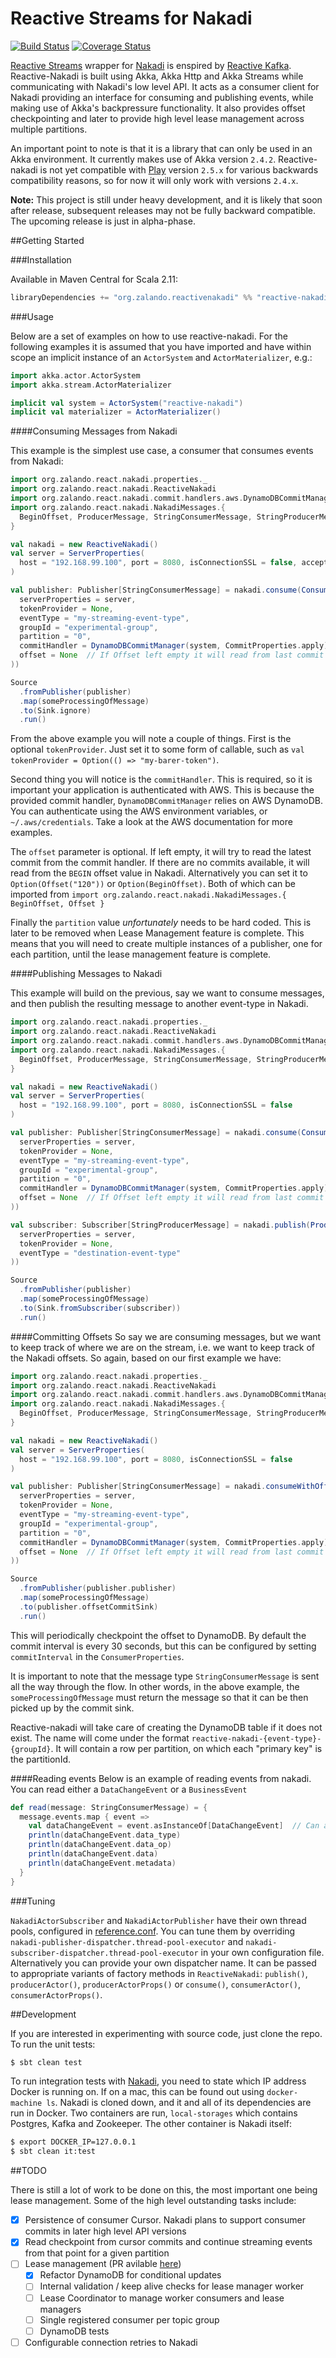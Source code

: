 # Reactive Streams for Nakadi

[![Build Status](https://travis-ci.org/zalando/reactive-nakadi.svg?branch=master)](https://travis-ci.org/zalando/reactive-nakadi) [![Coverage Status](https://coveralls.io/repos/github/zalando/reactive-nakadi/badge.svg?branch=master)](https://coveralls.io/github/zalando/reactive-nakadi?branch=master)

[Reactive Streams](http://www.reactive-streams.org) wrapper for [Nakadi](https://github.com/zalando/nakadi) is enspired by [Reactive Kafka](https://github.com/softwaremill/reactive-kafka). Reactive-Nakadi is built using Akka, Akka Http and Akka Streams while communicating with Nakadi's low level API. It acts as a consumer client for Nakadi providing an interface for consuming and publishing events, while making use of Akka's backpressure functionality. It also provides offset checkpointing and later to provide high level lease management across multiple partitions.

An important point to note is that it is a library that can only be used in an Akka environment. It currently makes use of Akka version `2.4.2`. Reactive-nakadi is not yet compatible with [Play](https://www.playframework.com/) version `2.5.x` for various backwards compatibility reasons, so for now it will only work with versions `2.4.x`.

**Note:** This project is still under heavy development, and it is likely that soon after release, subsequent releases may not be fully backward compatible. The upcoming release is just in alpha-phase.

##Getting Started

###Installation

Available in Maven Central for Scala 2.11:

```scala
libraryDependencies += "org.zalando.reactivenakadi" %% "reactive-nakadi-core" % "0.0.03"
```

###Usage

Below are a set of examples on how to use reactive-nakadi. For the following examples it is assumed that you have imported and have within scope an implicit instance of an `ActorSystem` and `ActorMaterializer`, e.g.:

```scala
import akka.actor.ActorSystem
import akka.stream.ActorMaterializer

implicit val system = ActorSystem("reactive-nakadi")
implicit val materializer = ActorMaterializer()
```

####Consuming Messages from Nakadi

This example is the simplest use case, a consumer that consumes events from Nakadi:

```scala
import org.zalando.react.nakadi.properties._
import org.zalando.react.nakadi.ReactiveNakadi
import org.zalando.react.nakadi.commit.handlers.aws.DynamoDBCommitManager
import org.zalando.react.nakadi.NakadiMessages.{
  BeginOffset, ProducerMessage, StringConsumerMessage, StringProducerMessage
}

val nakadi = new ReactiveNakadi()
val server = ServerProperties(
  host = "192.168.99.100", port = 8080, isConnectionSSL = false, acceptAnyCertificate = true
)

val publisher: Publisher[StringConsumerMessage] = nakadi.consume(ConsumerProperties(
  serverProperties = server,
  tokenProvider = None,
  eventType = "my-streaming-event-type",
  groupId = "experimental-group",
  partition = "0",
  commitHandler = DynamoDBCommitManager(system, CommitProperties.apply),
  offset = None  // If Offset left empty it will read from last commit
))

Source
  .fromPublisher(publisher)
  .map(someProcessingOfMessage)
  .to(Sink.ignore)
  .run()
```
From the above example you will note a couple of things. First is the optional `tokenProvider`. Just set it to some form of callable, such as `val tokenProvider = Option(() => "my-barer-token")`.

Second thing you will notice is the `commitHandler`. This is required, so it is important your application is authenticated with AWS. This is because the provided commit handler, `DynamoDBCommitManager` relies on AWS DynamoDB. You can authenticate using the AWS environment variables, or `~/.aws/credentials`. Take a look at the AWS documentation for more examples.

The `offset` parameter is optional. If left empty, it will try to read the latest commit from the commit handler.  If there are no commits available, it will read from the `BEGIN` offset value in Nakadi. Alternatively you can set it to `Option(Offset("120"))` or `Option(BeginOffset)`. Both of which can be imported from `import org.zalando.react.nakadi.NakadiMessages.{ BeginOffset, Offset }`

Finally the `partition` value *unfortunately* needs to be hard coded. This is later to be removed when Lease Management feature is complete. This means that you will need to create multiple instances of a publisher, one for each partition, until the lease management feature is complete.

####Publishing Messages to Nakadi

This example will build on the previous, say we want to consume messages, and then publish the resulting message to another event-type in Nakadi.

```scala
import org.zalando.react.nakadi.properties._
import org.zalando.react.nakadi.ReactiveNakadi
import org.zalando.react.nakadi.commit.handlers.aws.DynamoDBCommitManager
import org.zalando.react.nakadi.NakadiMessages.{
  BeginOffset, ProducerMessage, StringConsumerMessage, StringProducerMessage
}

val nakadi = new ReactiveNakadi()
val server = ServerProperties(
  host = "192.168.99.100", port = 8080, isConnectionSSL = false
)

val publisher: Publisher[StringConsumerMessage] = nakadi.consume(ConsumerProperties(
  serverProperties = server,
  tokenProvider = None,
  eventType = "my-streaming-event-type",
  groupId = "experimental-group",
  partition = "0",
  commitHandler = DynamoDBCommitManager(system, CommitProperties.apply),
  offset = None  // If Offset left empty it will read from last commit
))

val subscriber: Subscriber[StringProducerMessage] = nakadi.publish(ProducerProperties(
  serverProperties = server,
  tokenProvider = None,
  eventType = "destination-event-type"
))

Source
  .fromPublisher(publisher)
  .map(someProcessingOfMessage)
  .to(Sink.fromSubscriber(subscriber))
  .run()
```

####Committing Offsets
So say we are consuming messages, but we want to keep track of where we are on the stream, i.e. we want to keep track of the Nakadi offsets. So again, based on our first example we have:

```scala
import org.zalando.react.nakadi.properties._
import org.zalando.react.nakadi.ReactiveNakadi
import org.zalando.react.nakadi.commit.handlers.aws.DynamoDBCommitManager
import org.zalando.react.nakadi.NakadiMessages.{
  BeginOffset, ProducerMessage, StringConsumerMessage, StringProducerMessage
}

val nakadi = new ReactiveNakadi()
val server = ServerProperties(
  host = "192.168.99.100", port = 8080, isConnectionSSL = false
)

val publisher: Publisher[StringConsumerMessage] = nakadi.consumeWithOffsetSink(ConsumerProperties(
  serverProperties = server,
  tokenProvider = None,
  eventType = "my-streaming-event-type",
  groupId = "experimental-group",
  partition = "0",
  commitHandler = DynamoDBCommitManager(system, CommitProperties.apply),
  offset = None  // If Offset left empty it will read from last commit
))

Source
  .fromPublisher(publisher.publisher)
  .map(someProcessingOfMessage)
  .to(publisher.offsetCommitSink)
  .run()
```

This will periodically checkpoint the offset to DynamoDB. By default the commit interval is every 30 seconds, but this can be configured by setting `commitInterval` in the `ConsumerProperties`.

It is important to note that the message type `StringConsumerMessage` is sent all the way through the flow. In other words, in the above example, the `someProcessingOfMessage` must return the message so that it can be then picked up by the commit sink.

Reactive-nakadi will take care of creating the DynamoDB table if it does not exist. The name will come under the format `reactive-nakadi-{event-type}-{groupId}`. It will contain a row per partition, on which each "primary key" is the partitionId.

####Reading events
Below is an example of reading events from nakadi. You can read either a `DataChangeEvent` or a `BusinessEvent`

```scala
def read(message: StringConsumerMessage) = {
  message.events.map { event =>
    val dataChangeEvent = event.asInstanceOf[DataChangeEvent]  // Can also be read as instance of BusinessEvent
    println(dataChangeEvent.data_type)
    println(dataChangeEvent.data_op)
    println(dataChangeEvent.data)
    println(dataChangeEvent.metadata)
  }
}
```

###Tuning

`NakadiActorSubscriber` and `NakadiActorPublisher` have their own thread pools, configured in [reference.conf](https://github.com/zalando/reactive-nakadi/blob/master/src/main/resources/reference.conf).
You can tune them by overriding `nakadi-publisher-dispatcher.thread-pool-executor` and
`nakadi-subscriber-dispatcher.thread-pool-executor` in your own configuration file.
Alternatively you can provide your own dispatcher name. It can be passed to appropriate variants of factory methods in
`ReactiveNakadi`: `publish()`, `producerActor()`, `producerActorProps()` or `consume()`, `consumerActor()`, `consumerActorProps()`.


##Development

If you are interested in experimenting with source code, just clone the repo. To run the unit tests:
```bash
$ sbt clean test
```

To run integration tests with [Nakadi](https://github.com/zalando/nakadi), you need to state which IP address Docker is running on. If on a mac, this can be found out using `docker-machine ls`. Nakadi is cloned down, and it and all of its dependencies are run in Docker. Two containers are run, `local-storages` which contains Postgres, Kafka and Zookeeper. The other container is Nakadi itself:
```bash
$ export DOCKER_IP=127.0.0.1
$ sbt clean it:test
```

##TODO

There is still a lot of work to be done on this, the most important one being lease management. Some of the high level outstanding tasks include:

- [x] Persistence of consumer Cursor. Nakadi plans to support consumer commits in later high level API versions
- [x] Read checkpoint from cursor commits and continue streaming events from that point for a given partition
- [ ] Lease management (PR avilable [here](https://github.com/zalando/reactive-nakadi/pull/6))
  - [x] Refactor DynamoDB for conditional updates
  - [ ] Internal validation / keep alive checks for lease manager worker
  - [ ] Lease Coordinator to manage worker consumers and lease managers
  - [ ] Single registered consumer per topic group
  - [ ] DynamoDB tests
- [ ] Configurable connection retries to Nakadi
